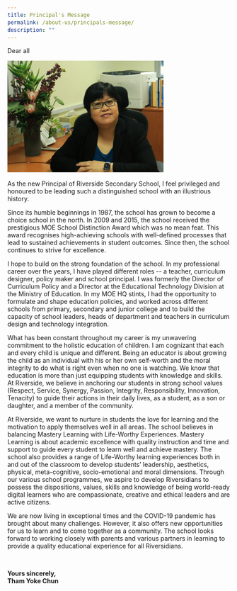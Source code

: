 ```yaml
---
title: Principal's Message
permalink: /about-us/principals-message/
description: ""
---
```

Dear all

<style>  
img {  
  display: block;  
  margin-left: auto;  
  margin-right: auto;  
}  
</style>  
<body><img src="/images/Miss%20Tham.jpg" alt="Miss Tham, Principal of Riverside Secondary School" style="width:70%;">  
  
</body>

As the new Principal of Riverside Secondary School, I feel privileged and honoured to be leading such a distinguished school with an illustrious history.

Since its humble beginnings in 1987, the school has grown to become a choice school in the north. In 2009 and 2015, the school received the prestigious MOE School Distinction Award which was no mean feat. This award recognises high-achieving schools with well-defined processes that lead to sustained achievements in student outcomes. Since then, the school continues to strive for excellence.

I hope to build on the strong foundation of the school. In my professional career over the years, I have played different roles -- a teacher, curriculum designer, policy maker and school principal. I was formerly the Director of Curriculum Policy and a Director at the Educational Technology Division at the Ministry of Education. In my MOE HQ stints, I had the opportunity to formulate and shape education policies, and worked across different schools from primary, secondary and junior college and to build the capacity of school leaders, heads of department and teachers in curriculum design and technology integration.

What has been constant throughout my career is my unwavering commitment to the holistic education of children. I am cognizant that each and every child is unique and different. Being an educator is about growing the child as an individual with his or her own self-worth and the moral integrity to do what is right even when no one is watching. We know that education is more than just equipping students with knowledge and skills. At Riverside, we believe in anchoring our students in strong school values (Respect, Service, Synergy, Passion, Integrity, Responsibility, Innovation, Tenacity) to guide their actions in their daily lives, as a student, as a son or daughter, and a member of the community.

At Riverside, we want to nurture in students the love for learning and the motivation to apply themselves well in all areas. The school believes in balancing Mastery Learning with Life-Worthy Experiences. Mastery Learning is about academic excellence with quality instruction and time and support to guide every student to learn well and achieve mastery. The school also provides a range of Life-Worthy learning experiences both in and out of the classroom to develop students’ leadership, aesthetics, physical, meta-cognitive, socio-emotional and moral dimensions. Through our various school programmes, we aspire to develop Riversidians to possess the dispositions, values, skills and knowledge of being world-ready digital learners who are compassionate, creative and ethical leaders and are active citizens.

We are now living in exceptional times and the COVID-19 pandemic has brought about many challenges. However, it also offers new opportunities for us to learn and to come together as a community. The school looks forward to working closely with parents and various partners in learning to provide a quality educational experience for all Riversidians.

<br/>

**Yours sincerely,  
Tham Yoke Chun**